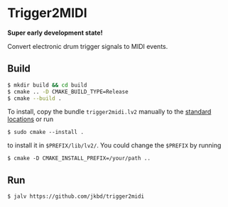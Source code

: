 # Trigger2MIDI

**Super early development state!**

Convert electronic drum trigger signals to MIDI events.

## Build
```bash
$ mkdir build && cd build
$ cmake .. -D CMAKE_BUILD_TYPE=Release
$ cmake --build .
```

To install, copy the bundle `trigger2midi.lv2` manually to the
[standard locations](http://lv2plug.in/pages/filesystem-hierarchy-standard.html)
or run

```
$ sudo cmake --install .
```

to install it in `$PREFIX/lib/lv2/`. You could change the `$PREFIX` by running

```
$ cmake -D CMAKE_INSTALL_PREFIX=/your/path ..
```

## Run

```
$ jalv https://github.com/jkbd/trigger2midi
```